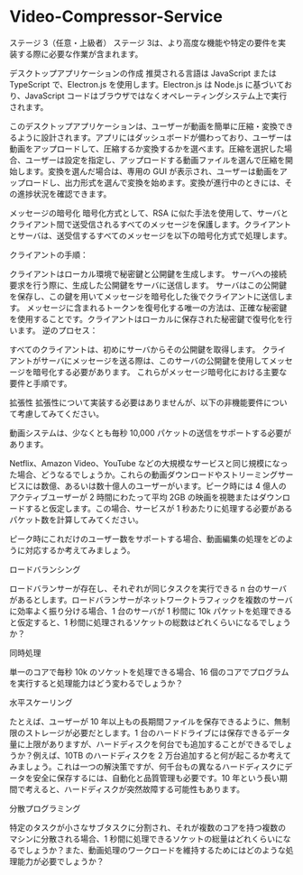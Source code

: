 # Video-Compressor-Service
ステージ 3（任意・上級者）
ステージ 3は、より高度な機能や特定の要件を実装する際に必要な作業が含まれます。


デスクトップアプリケーションの作成
推奨される言語は JavaScript または TypeScript で、Electron.js を使用します。Electron.js は Node.js に基づいており、JavaScript コードはブラウザではなくオペレーティングシステム上で実行されます。


このデスクトップアプリケーションは、ユーザーが動画を簡単に圧縮・変換できるように設計されます。アプリにはダッシュボードが備わっており、ユーザーは動画をアップロードして、圧縮するか変換するかを選べます。圧縮を選択した場合、ユーザーは設定を指定し、アップロードする動画ファイルを選んで圧縮を開始します。変換を選んだ場合は、専用の GUI が表示され、ユーザーは動画をアップロードし、出力形式を選んで変換を始めます。変換が進行中のときには、その進捗状況を確認できます。


メッセージの暗号化
暗号化方式として、RSA に似た手法を使用して、サーバとクライアント間で送受信されるすべてのメッセージを保護します。クライアントとサーバは、送受信するすべてのメッセージを以下の暗号化方式で処理します。


クライアントの手順：

クライアントはローカル環境で秘密鍵と公開鍵を生成します。
サーバへの接続要求を行う際に、生成した公開鍵をサーバに送信します。
サーバはこの公開鍵を保存し、この鍵を用いてメッセージを暗号化した後でクライアントに送信します。
メッセージに含まれるトークンを復号化する唯一の方法は、正確な秘密鍵を使用することです。クライアントはローカルに保存された秘密鍵で復号化を行います。
逆のプロセス：

すべてのクライアントは、初めにサーバからその公開鍵を取得します。
クライアントがサーバにメッセージを送る際は、このサーバの公開鍵を使用してメッセージを暗号化する必要があります。
これらがメッセージ暗号化における主要な要件と手順です。


拡張性
拡張性について実装する必要はありませんが、以下の非機能要件について考慮してみてください。


動画システムは、少なくとも毎秒 10,000 パケットの送信をサポートする必要があります。


Netflix、Amazon Video、YouTube などの大規模なサービスと同じ規模になった場合、どうなるでしょうか。これらの動画ダウンロードやストリーミングサービスには数億、あるいは数十億人のユーザーがいます。ピーク時には 4 億人のアクティブユーザーが 2 時間にわたって平均 2GB の映画を視聴またはダウンロードすると仮定します。この場合、サービスが 1 秒あたりに処理する必要があるパケット数を計算してみてください。


ピーク時にこれだけのユーザー数をサポートする場合、動画編集の処理をどのように対応するか考えてみましょう。


ロードバランシング

ロードバランサーが存在し、それぞれが同じタスクを実行できる n 台のサーバがあるとします。ロードバランサーがネットワークトラフィックを複数のサーバに効率よく振り分ける場合、1 台のサーバが 1 秒間に 10k パケットを処理できると仮定すると、1 秒間に処理されるソケットの総数はどれくらいになるでしょうか？


同時処理

単一のコアで毎秒 10k のソケットを処理できる場合、16 個のコアでプログラムを実行すると処理能力はどう変わるでしょうか？


水平スケーリング

たとえば、ユーザーが 10 年以上もの長期間ファイルを保存できるように、無制限のストレージが必要だとします。1 台のハードドライブには保存できるデータ量に上限がありますが、ハードディスクを何台でも追加することができるでしょうか？例えば、10TB のハードディスクを 2 万台追加すると何が起こるか考えてみましょう。これは一つの解決策ですが、何千台もの異なるハードディスクにデータを安全に保存するには、自動化と品質管理も必要です。10 年という長い期間で考えると、ハードディスクが突然故障する可能性もあります。


分散プログラミング

特定のタスクが小さなサブタスクに分割され、それが複数のコアを持つ複数のマシンに分散される場合、1 秒間に処理できるソケットの総量はどれくらいになるでしょうか？また、動画処理のワークロードを維持するためにはどのような処理能力が必要でしょうか？
